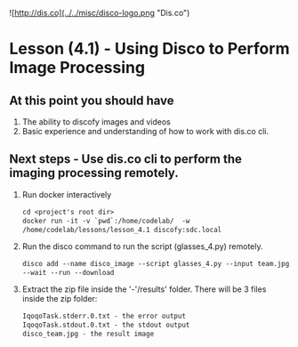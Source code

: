 ![http://dis.co](../../misc/disco-logo.png "Dis.co")

# Lesson (4.1) - Using Disco to Perform Image Processing

## At this point you should have
1. The ability to discofy images and videos
2. Basic experience and understanding of how to work with dis.co cli.

## Next steps - Use dis.co cli to perform the imaging processing remotely.

1. Run docker interactively 
    ```{r, engine='bash', interactive_disco}
    cd <project's root dir> 
    docker run -it -v `pwd`:/home/codelab/  -w /home/codelab/lessons/lesson_4.1 discofy:sdc.local
    ```
2. Run the disco command to run the script (glasses_4.py) remotely. 
    ```{r, engine='bash', run_demo}
    disco add --name disco_image --script glasses_4.py --input team.jpg --wait --run --download

    ```
3. Extract the zip file inside the '<job id>-<job name>'/results' folder. There will be 3 files inside the zip folder:

    ```
    IqoqoTask.stderr.0.txt - the error output       
    IqoqoTask.stdout.0.txt - the stdout output
    disco_team.jpg - the result image
    ```
    
